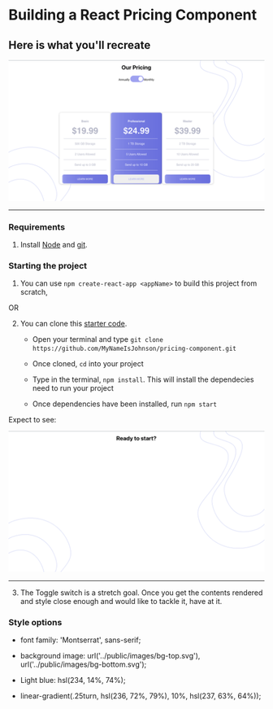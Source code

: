 # Building a React Pricing Component

## Here is what you'll recreate

![](./public/images/Screenshot.png)

---

### Requirements

1. Install [Node](https://nodejs.org/en/download/) and [git](https://github.com/git-guides/install-git).

### Starting the project

1. You can use `npm create-react-app <appName>` to build this project from scratch,

OR

2. You can clone this [starter code](https://github.com/MyNameIsJohnson/pricing-component).

   - Open your terminal and type `git clone https://github.com/MyNameIsJohnson/pricing-component.git `

   - Once cloned, `cd` into your project

   - Type in the terminal, `npm install`. This will install the dependecies need to run your project

   - Once dependencies have been installed, run `npm start`

Expect to see:

![](./public/images/screenshot1.png)

---

3. The Toggle switch is a stretch goal. Once you get the contents rendered and style close enough and would like to tackle it, have at it.

### Style options

- font family: 'Montserrat', sans-serif;
- background image: url('../public/images/bg-top.svg'), url('../public/images/bg-bottom.svg');

- Light blue: hsl(234, 14%, 74%);

- linear-gradient(.25turn, hsl(236, 72%, 79%), 10%, hsl(237, 63%, 64%));
